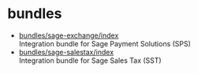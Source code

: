 # bundles

* [bundles/sage-exchange/index](sage-exchange/index.md)  
  Integration bundle for Sage Payment Solutions (SPS)
* [bundles/sage-salestax/index](sage-salestax/index.md)  
  Integration bundle for Sage Sales Tax (SST)
